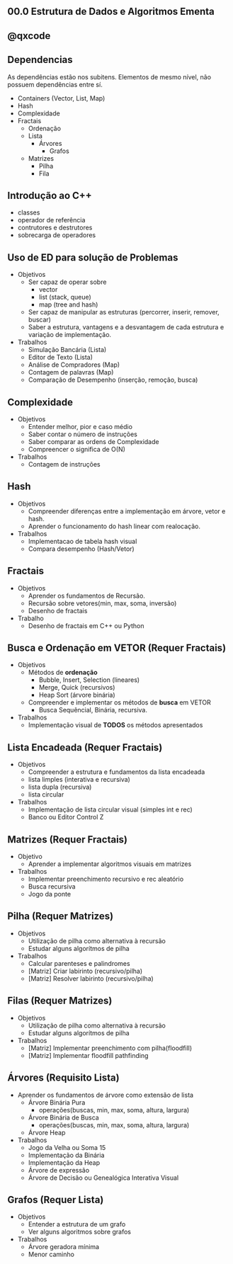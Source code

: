 ## 00.0 Estrutura de Dados e Algoritmos Ementa
## @qxcode

## Dependencias
As dependências estão nos subitens. Elementos de mesmo nível, não possuem dependências entre sí.

- Containers (Vector, List, Map)
- Hash
- Complexidade
- Fractais
    - Ordenação
    - Lista
        - Árvores
            - Grafos
    - Matrizes
        - Pilha
        - Fila

## Introdução ao C++
- classes
- operador de referência
- contrutores e destrutores
- sobrecarga de operadores

## Uso de ED para solução de Problemas
- Objetivos
    - Ser capaz de operar sobre
        * vector
        * list (stack, queue)
        * map (tree and hash)
    - Ser capaz de manipular as estruturas (percorrer, inserir, remover, buscar)
    - Saber a estrutura, vantagens e a desvantagem de cada estrutura e variação de implementação.
- Trabalhos
    - Simulação Bancária (Lista)
    - Editor de Texto (Lista)
    - Análise de Compradores (Map)
    - Contagem de palavras (Map)
    - Comparação de Desempenho (inserção, remoção, busca)

## Complexidade
- Objetivos
    - Entender melhor, pior e caso médio
    - Saber contar o número de instruções
    - Saber comparar as ordens de Complexidade
    - Compreencer o significa de O(N)
- Trabalhos
    - Contagem de instruções

## Hash
- Objetivos
    - Compreender diferenças entre a implementação em árvore, vetor e hash.
    - Aprender o funcionamento do hash linear com realocação.
- Trabalhos
    - Implementacao de tabela hash visual
    - Compara desempenho (Hash/Vetor)

## Fractais
- Objetivos
    - Aprender os fundamentos de Recursão.
    - Recursão sobre vetores(min, max, soma, inversão)
    - Desenho de fractais
- Trabalho
    - Desenho de fractais em C++ ou Python

## Busca e Ordenação em VETOR (Requer Fractais)
- Objetivos
    - Métodos de **ordenação**
        - Bubble, Insert, Selection (lineares)
        - Merge, Quick (recursivos)
        - Heap Sort (árvore binária)
    - Compreender e implementar os métodos de **busca** em VETOR
        - Busca Sequêncial, Binária, recursiva.
- Trabalhos
    - Implementação visual de **TODOS** os métodos apresentados

## Lista Encadeada (Requer Fractais)
- Objetivos
    - Compreender a estrutura e fundamentos da lista encadeada
    - lista limples (interativa e recursiva)
    - lista dupla (recursiva)
    - lista circular
- Trabalhos
    - Implementação de lista circular visual (simples int e rec) 
    - Banco ou Editor Control Z

## Matrizes (Requer Fractais)
- Objetivo
    - Aprender a implementar algoritmos visuais em matrizes
- Trabalhos
    - Implementar preenchimento recursivo e rec aleatório
    - Busca recursiva
    - Jogo da ponte


## Pilha (Requer Matrizes)
- Objetivos
    - Utilização de pilha como alternativa à recursão
    - Estudar alguns algorítmos de pilha
- Trabalhos
    - Calcular parenteses e palindromes
    - [Matriz] Criar labirinto (recursivo/pilha)
    - [Matriz] Resolver labirinto (recursivo/pilha)

## Filas (Requer Matrizes)
- Objetivos
    - Utilização de pilha como alternativa à recursão
    - Estudar alguns algorítmos de pilha
- Trabalhos
    - [Matriz] Implementar preenchimento com pilha(floodfill)
    - [Matriz] Implementar floodfill pathfinding

## Árvores (Requisito Lista)
- Aprender os fundamentos de árvore como extensão de lista
    - Árvore Binária Pura
        - operações(buscas, min, max, soma, altura, largura)
    - Árvore Binária de Busca
        - operações(buscas, min, max, soma, altura, largura)
    - Árvore Heap
- Trabalhos 
    - Jogo da Velha ou Soma 15
    - Implementação da Binária
    - Implementação da Heap
    - Árvore de expressão
    - Árvore de Decisão ou Genealógica Interativa Visual

## Grafos (Requer Lista)
- Objetivos
    - Entender a estrutura de um grafo
    - Ver alguns algoritmos sobre grafos
- Trabalhos
    - Árvore geradora mínima
    - Menor caminho
